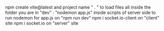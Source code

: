 npm create vite@latest and project name " . "  to load files all inside the folder you are in 
"dev" : "nodemon app.js" inside scripts of server side to run nodemon for app.js on "npm run dev" 
npm i socket.io-client on "client" site
npm i socket.io on "server" site
